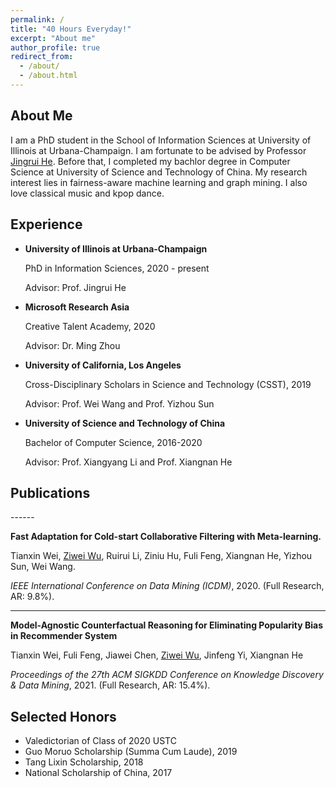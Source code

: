 ```yaml
---
permalink: /
title: "40 Hours Everyday!"
excerpt: "About me"
author_profile: true
redirect_from: 
  - /about/
  - /about.html
---
```


About Me
------
I am a PhD student in the School of Information Sciences at University of Illinois at Urbana-Champaign. I am fortunate to be advised by Professor [Jingrui He](https://ischool.illinois.edu/people/jingrui-he). Before that, I completed my bachlor degree in Computer Science at University of Science and Technology of China. My research interest lies in fairness-aware machine learning and graph mining. I also love classical music and kpop dance.



## Experience

- **University of Illinois at Urbana-Champaign**

  PhD in Information Sciences, 2020 - present

  Advisor: Prof. Jingrui He

- **Microsoft Research Asia**

  Creative Talent Academy, 2020

  Advisor: Dr. Ming Zhou

- **University of California, Los Angeles**

  Cross-Disciplinary Scholars in Science and Technology (CSST), 2019

  Advisor: Prof. Wei Wang and Prof. Yizhou Sun

- **University of Science and Technology of China**

  Bachelor of Computer Science, 2016-2020

  Advisor: Prof. Xiangyang Li and Prof. Xiangnan He



<h2 id="publications"> Publications</h2>
------

**Fast Adaptation for Cold-start Collaborative Filtering with Meta-learning.**

Tianxin Wei, <u>Ziwei Wu</u>, Ruirui Li, Ziniu Hu, Fuli Feng, Xiangnan He, Yizhou Sun, Wei Wang.

*IEEE International Conference on Data Mining (ICDM)*, 2020. (Full Research, AR: 9.8%).

---

**Model-Agnostic Counterfactual Reasoning for Eliminating Popularity Bias in Recommender System**

Tianxin Wei, Fuli Feng, Jiawei Chen, <u>Ziwei Wu</u>, Jinfeng Yi, Xiangnan He

*Proceedings of the 27th ACM SIGKDD Conference on Knowledge Discovery & Data Mining*, 2021. (Full Research, AR: 15.4%). 



Selected Honors
------

- Valedictorian of Class of 2020 USTC
- Guo Moruo Scholarship (Summa Cum Laude), 2019
- Tang Lixin Scholarship, 2018
- National Scholarship of China, 2017




